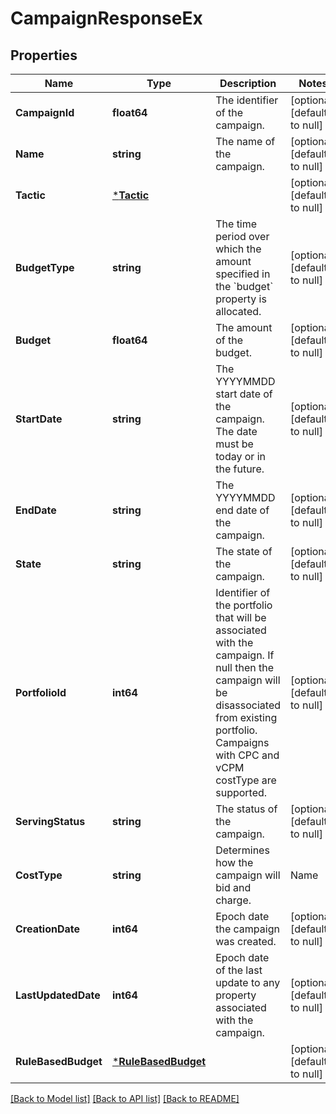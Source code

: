 # CampaignResponseEx

## Properties
Name | Type | Description | Notes
------------ | ------------- | ------------- | -------------
**CampaignId** | **float64** | The identifier of the campaign. | [optional] [default to null]
**Name** | **string** | The name of the campaign. | [optional] [default to null]
**Tactic** | [***Tactic**](Tactic.md) |  | [optional] [default to null]
**BudgetType** | **string** | The time period over which the amount specified in the &#x60;budget&#x60; property is allocated. | [optional] [default to null]
**Budget** | **float64** | The amount of the budget. | [optional] [default to null]
**StartDate** | **string** | The YYYYMMDD start date of the campaign. The date must be today or in the future. | [optional] [default to null]
**EndDate** | **string** | The YYYYMMDD end date of the campaign. | [optional] [default to null]
**State** | **string** | The state of the campaign. | [optional] [default to null]
**PortfolioId** | **int64** | Identifier of the portfolio that will be associated with the campaign. If null then the campaign will be disassociated from existing portfolio. Campaigns with CPC and vCPM costType are supported. | [optional] [default to null]
**ServingStatus** | **string** | The status of the campaign. | [optional] [default to null]
**CostType** | **string** | Determines how the campaign will bid and charge. |Name|Description| |----|----------|-----------| |cpc |[Default] The performance of this campaign is measured by the clicks triggered by the ad.| |vcpm|The performance of this campaign is measured by the viewed impressions triggered by the ad. $1 is the minimum bid for vCPM.| | [optional] [default to null]
**CreationDate** | **int64** | Epoch date the campaign was created. | [optional] [default to null]
**LastUpdatedDate** | **int64** | Epoch date of the last update to any property associated with the campaign. | [optional] [default to null]
**RuleBasedBudget** | [***RuleBasedBudget**](RuleBasedBudget.md) |  | [optional] [default to null]

[[Back to Model list]](../README.md#documentation-for-models) [[Back to API list]](../README.md#documentation-for-api-endpoints) [[Back to README]](../README.md)

